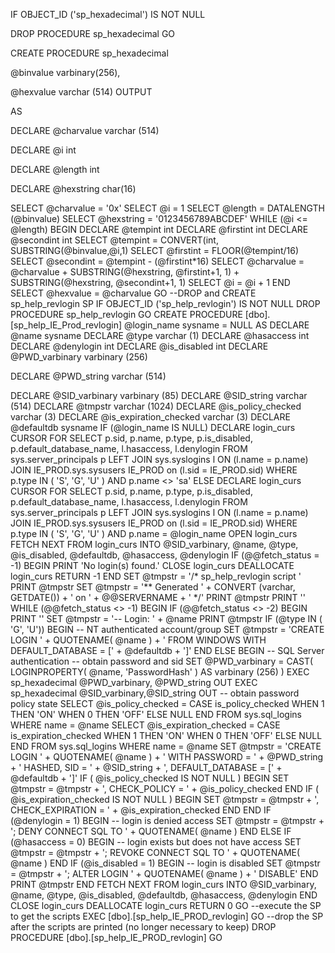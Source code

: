IF OBJECT_ID ('sp_hexadecimal') IS NOT NULL

 DROP PROCEDURE sp_hexadecimal
GO

CREATE PROCEDURE sp_hexadecimal

 @binvalue varbinary(256),
 
 @hexvalue varchar (514) OUTPUT
 
AS

DECLARE @charvalue varchar (514)

DECLARE @i int

DECLARE @length int

DECLARE @hexstring char(16)

SELECT @charvalue = '0x'
SELECT @i = 1
SELECT @length = DATALENGTH (@binvalue)
SELECT @hexstring = '0123456789ABCDEF'
WHILE (@i <= @length)
BEGIN
 DECLARE @tempint int
 DECLARE @firstint int
 DECLARE @secondint int
 SELECT @tempint = CONVERT(int, SUBSTRING(@binvalue,@i,1)
 SELECT @firstint = FLOOR(@tempint/16)
 SELECT @secondint = @tempint - (@firstint*16)
 SELECT @charvalue = @charvalue +
 SUBSTRING(@hexstring, @firstint+1, 1) +
 SUBSTRING(@hexstring, @secondint+1, 1)
 SELECT @i = @i + 1
END
SELECT @hexvalue = @charvalue
GO
--DROP and CREATE sp_help_revlogin SP
IF OBJECT_ID ('sp_help_revlogin') IS NOT NULL
 DROP PROCEDURE sp_help_revlogin
GO
CREATE PROCEDURE [dbo].[sp_help_IE_Prod_revlogin] @login_name sysname = NULL AS
DECLARE @name sysname
DECLARE @type varchar (1)
DECLARE @hasaccess int
DECLARE @denylogin int
DECLARE @is_disabled int
DECLARE @PWD_varbinary varbinary (256)

DECLARE @PWD_string varchar (514)

DECLARE @SID_varbinary varbinary (85)
DECLARE @SID_string varchar (514)
DECLARE @tmpstr varchar (1024)
DECLARE @is_policy_checked varchar (3)
DECLARE @is_expiration_checked varchar (3)
DECLARE @defaultdb sysname
IF (@login_name IS NULL)
DECLARE login_curs CURSOR FOR
SELECT p.sid, p.name, p.type, p.is_disabled, p.default_database_name, l.hasaccess, l.denylogin
FROM sys.server_principals p
LEFT JOIN
sys.syslogins l
ON
(l.name = p.name)
JOIN
IE_PROD.sys.sysusers IE_PROD on (l.sid = IE_PROD.sid)
WHERE p.type IN ( 'S', 'G', 'U' )
AND
p.name <> 'sa'
ELSE
DECLARE login_curs CURSOR FOR
SELECT p.sid, p.name, p.type, p.is_disabled, p.default_database_name, l.hasaccess, l.denylogin
FROM sys.server_principals p
LEFT JOIN
sys.syslogins l
ON (l.name = p.name)
JOIN
IE_PROD.sys.sysusers IE_PROD on (l.sid = IE_PROD.sid)
WHERE p.type IN ( 'S', 'G', 'U' )
AND
p.name = @login_name
OPEN login_curs
FETCH NEXT FROM login_curs INTO @SID_varbinary, @name, @type, @is_disabled, @defaultdb, @hasaccess, @denylogin
IF (@@fetch_status = -1)
BEGIN
 PRINT 'No login(s) found.'
 CLOSE login_curs
 DEALLOCATE login_curs
 RETURN -1
END
SET @tmpstr = '/* sp_help_revlogin script '
PRINT @tmpstr
SET @tmpstr = '** Generated ' + CONVERT (varchar, GETDATE()) + ' on ' + @@SERVERNAME + ' */'
PRINT @tmpstr
PRINT ''
WHILE (@@fetch_status <> -1)
BEGIN
 IF (@@fetch_status <> -2)
 BEGIN
 PRINT ''
 SET @tmpstr = '-- Login: ' + @name
 PRINT @tmpstr
 IF (@type IN ( 'G', 'U'))
 BEGIN -- NT authenticated account/group
 SET @tmpstr = 'CREATE LOGIN ' + QUOTENAME( @name ) + ' FROM WINDOWS WITH DEFAULT_DATABASE = [' + @defaultdb + ']'
 END
 ELSE BEGIN -- SQL Server authentication
 -- obtain password and sid
 SET @PWD_varbinary = CAST( LOGINPROPERTY( @name, 'PasswordHash' ) AS varbinary (256) )
 EXEC sp_hexadecimal @PWD_varbinary, @PWD_string OUT
 EXEC sp_hexadecimal @SID_varbinary,@SID_string OUT
 -- obtain password policy state
 SELECT @is_policy_checked = CASE is_policy_checked WHEN 1 THEN 'ON' WHEN 0 THEN 'OFF' ELSE NULL END FROM sys.sql_logins WHERE name = @name
 SELECT @is_expiration_checked = CASE is_expiration_checked WHEN 1 THEN 'ON' WHEN 0 THEN 'OFF' ELSE NULL END FROM sys.sql_logins WHERE name = @name
 SET @tmpstr = 'CREATE LOGIN ' + QUOTENAME( @name ) + ' WITH PASSWORD = ' + @PWD_string + ' HASHED, SID = ' + @SID_string + ', DEFAULT_DATABASE = [' + @defaultdb + ']'
 IF ( @is_policy_checked IS NOT NULL )
 BEGIN
 SET @tmpstr = @tmpstr + ', CHECK_POLICY = ' + @is_policy_checked
 END
 IF ( @is_expiration_checked IS NOT NULL )
 BEGIN
 SET @tmpstr = @tmpstr + ', CHECK_EXPIRATION = ' + @is_expiration_checked
 END
 END
 IF (@denylogin = 1)
 BEGIN -- login is denied access
 SET @tmpstr = @tmpstr + '; DENY CONNECT SQL TO ' + QUOTENAME( @name )
 END
 ELSE IF (@hasaccess = 0)
 BEGIN -- login exists but does not have access
 SET @tmpstr = @tmpstr + '; REVOKE CONNECT SQL TO ' + QUOTENAME( @name )
 END
 IF (@is_disabled = 1)
 BEGIN -- login is disabled
 SET @tmpstr = @tmpstr + '; ALTER LOGIN ' + QUOTENAME( @name ) + ' DISABLE'
 END
 PRINT @tmpstr
 END
 FETCH NEXT FROM login_curs INTO @SID_varbinary, @name, @type, @is_disabled, @defaultdb, @hasaccess, @denylogin
 END
CLOSE login_curs
DEALLOCATE login_curs
RETURN 0
GO
--execute the SP to get the scripts
EXEC [dbo].[sp_help_IE_PROD_revlogin]
GO
--drop the SP after the scripts are printed (no longer necessary to keep)
DROP PROCEDURE [dbo].[sp_help_IE_PROD_revlogin]
GO
